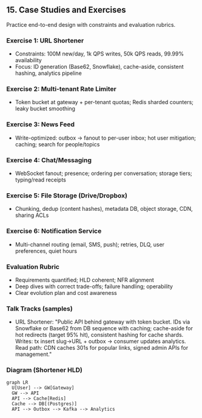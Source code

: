 ## 15. Case Studies and Exercises

Practice end-to-end design with constraints and evaluation rubrics.

### Exercise 1: URL Shortener
- Constraints: 100M new/day, 1k QPS writes, 50k QPS reads, 99.99% availability
- Focus: ID generation (Base62, Snowflake), cache-aside, consistent hashing, analytics pipeline

### Exercise 2: Multi-tenant Rate Limiter
- Token bucket at gateway + per-tenant quotas; Redis sharded counters; leaky bucket smoothing

### Exercise 3: News Feed
- Write-optimized: outbox → fanout to per-user inbox; hot user mitigation; caching; search for people/topics

### Exercise 4: Chat/Messaging
- WebSocket fanout; presence; ordering per conversation; storage tiers; typing/read receipts

### Exercise 5: File Storage (Drive/Dropbox)
- Chunking, dedup (content hashes), metadata DB, object storage, CDN, sharing ACLs

### Exercise 6: Notification Service
- Multi-channel routing (email, SMS, push); retries, DLQ, user preferences, quiet hours

### Evaluation Rubric
- Requirements quantified; HLD coherent; NFR alignment
- Deep dives with correct trade-offs; failure handling; operability
- Clear evolution plan and cost awareness


### Talk Tracks (samples)
- URL Shortener: "Public API behind gateway with token bucket. IDs via Snowflake or Base62 from DB sequence with caching; cache-aside for hot redirects (target 95% hit), consistent hashing for cache shards. Writes: tx insert slug→URL + outbox → consumer updates analytics. Read path: CDN caches 301s for popular links, signed admin APIs for management."

### Diagram (Shortener HLD)
```mermaid
graph LR
  U[User] --> GW[Gateway]
  GW --> API
  API --> Cache[Redis]
  Cache --> DB[(Postgres)]
  API --> Outbox --> Kafka --> Analytics
```


